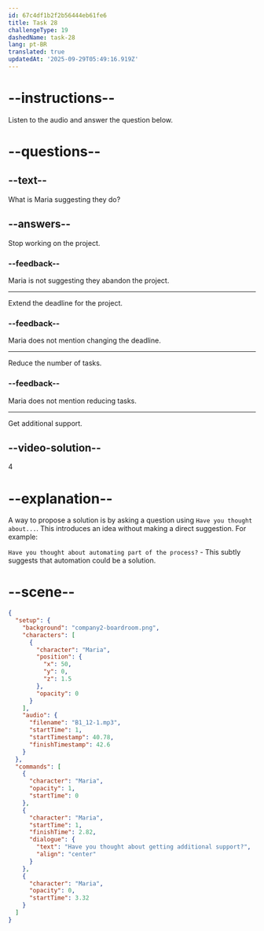 ```yaml
---
id: 67c4df1b2f2b56444eb61fe6
title: Task 28
challengeType: 19
dashedName: task-28
lang: pt-BR
translated: true
updatedAt: '2025-09-29T05:49:16.919Z'
---
```


<!-- (Audio) Maria: Have you thought about getting additional support? -->

# --instructions--

Listen to the audio and answer the question below.

# --questions--

## --text--

What is Maria suggesting they do?  

## --answers--

Stop working on the project.  

### --feedback--

Maria is not suggesting they abandon the project.  

---

Extend the deadline for the project.  

### --feedback--

Maria does not mention changing the deadline.  

---

Reduce the number of tasks.  

### --feedback--

Maria does not mention reducing tasks.  

---

Get additional support.  

## --video-solution--

4  

# --explanation--

A way to propose a solution is by asking a question using `Have you thought about...`. This introduces an idea without making a direct suggestion. For example:

`Have you thought about automating part of the process?` - This subtly suggests that automation could be a solution.  

# --scene--

```json
{
  "setup": {
    "background": "company2-boardroom.png",
    "characters": [
      {
        "character": "Maria",
        "position": {
          "x": 50,
          "y": 0,
          "z": 1.5
        },
        "opacity": 0
      }
    ],
    "audio": {
      "filename": "B1_12-1.mp3",
      "startTime": 1,
      "startTimestamp": 40.78,
      "finishTimestamp": 42.6
    }
  },
  "commands": [
    {
      "character": "Maria",
      "opacity": 1,
      "startTime": 0
    },
    {
      "character": "Maria",
      "startTime": 1,
      "finishTime": 2.82,
      "dialogue": {
        "text": "Have you thought about getting additional support?",
        "align": "center"
      }
    },
    {
      "character": "Maria",
      "opacity": 0,
      "startTime": 3.32
    }
  ]
}
```

